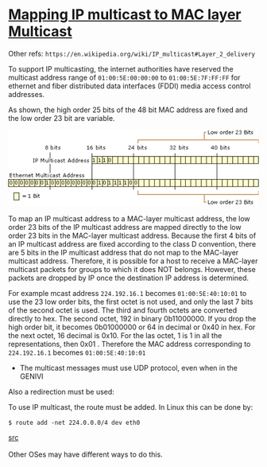 # [Mapping IP multicast to MAC layer Multicast](https://technet.microsoft.com/en-us/library/cc957928.aspx)

Other refs: `https://en.wikipedia.org/wiki/IP_multicast#Layer_2_delivery`


To support IP multicasting, the internet authorities have reserved the multicast
address range of `01:00:5E:00:00:00` to `01:00:5E:7F:FF:FF` for ethernet and
fiber distributed data interfaces (FDDI) media access control addresses.

As shown, the high order 25 bits of the 48 bit MAC address are fixed and the low
order 23 bit are variable.

![](./mcast_mac.gif)


To map an IP multicast address to a MAC-layer multicast address, the low order
23 bits of the IP multicast address are mapped directly to the low order 23 bits
in the MAC-layer multicast address. Because the first 4 bits of an IP multicast
address are fixed according to the class D convention, there are 5 bits in the
IP multicast address that do not map to the MAC-layer multicast address.
Therefore, it is possible for a host to receive a MAC-layer multicast packets
for groups to which it does NOT belongs. However, these packets are dropped by
IP once the destination IP address is determined.

For example mcast address `224.192.16.1` becomes `01:00:5E:40:10:01` to use the
23 low order bits, the first octet is not used, and only the last 7 bits of the
second octet is used. The third and fourth octets are converted directly to hex.
The second octet, 192 in binary 0b11000000. If you drop the high order bit, it
becomes 0b01000000 or 64 in decimal or 0x40 in hex. For the next octet, 16
decimal is 0x10. For the las octet, 1 is 1 in all the representations, then 0x01
. Therefore the MAC address corresponding to `224.192.16.1` becomes
`01:00:5E:40:10:01`


- The multicast messages must use  UDP protocol, even when in the GENIVI

Also a redirection must be used:

To use IP multicast, the route must be added. In Linux this can be done
by:
```
$ route add -net 224.0.0.0/4 dev eth0
```
[src](https://github.com/GENIVI/vsomeip/blob/master/documentation/multicast.txt)<br><br>
Other OSes may have different ways to do this.
